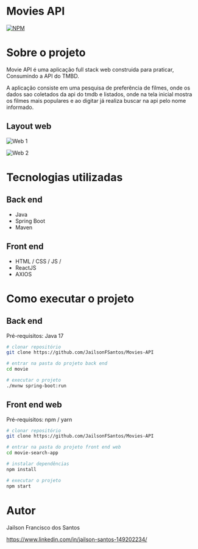 
# Movies API 
[![NPM](https://img.shields.io/npm/l/react)](https://github.com/devsuperior/sds1-wmazoni/blob/master/LICENSE) 

# Sobre o projeto



Movie API é uma aplicação full stack web construida para praticar, Consumindo a API do TMBD.

A aplicação consiste em uma pesquisa de preferência de filmes, onde os dados sao coletados da api do tmdb e listados, onde na tela inicial mostra os filmes mais populares e ao digitar já realiza buscar na api pelo nome informado.


## Layout web
![Web 1](src/assets/img01.png)

![Web 2](src/assets/img02.png)



# Tecnologias utilizadas
## Back end
- Java
- Spring Boot
- Maven
## Front end
- HTML / CSS / JS / 
- ReactJS
- AXIOS

# Como executar o projeto

## Back end
Pré-requisitos: Java 17

```bash
# clonar repositório
git clone https://github.com/JailsonFSantos/Movies-API

# entrar na pasta do projeto back end
cd movie

# executar o projeto
./mvnw spring-boot:run
```

## Front end web
Pré-requisitos: npm / yarn

```bash
# clonar repositório
git clone https://github.com/JailsonFSantos/Movies-API

# entrar na pasta do projeto front end web
cd movie-search-app

# instalar dependências
npm install

# executar o projeto
npm start
```

# Autor

Jailson Francisco dos Santos

https://www.linkedin.com/in/jailson-santos-149202234/
